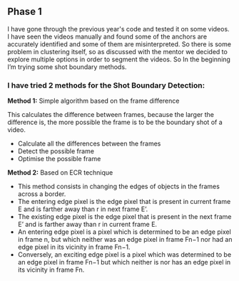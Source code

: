 ## Phase 1

I have gone through the previous year's code and tested it on some videos. I have seen the videos manually and found some of the anchors are accurately identified and some of them are misinterpreted. So there is some problem in clustering itself, so as discussed with the mentor we decided to explore multiple options in order to segment the videos. So In the beginning I’m trying some shot boundary methods.

### I have tried 2 methods for the Shot Boundary Detection:

**Method 1:** Simple algorithm based on the frame difference

This calculates the difference between frames, because the larger the difference is, the more possible the frame is to be the boundary shot of a video.
 
* Calculate all the differences between the frames
* Detect the possible frame
* Optimise the possible frame

**Method 2:** Based on ECR technique

* This method consists in changing the edges of objects in the frames across a border.
* The entering edge pixel is the edge pixel that is present in current frame E and is farther away than r in next frame E’. 
* The existing edge pixel is the edge pixel that is present in the next frame E’ and is farther away than r in current frame E.
* An entering edge pixel is a pixel which is determined to be an edge pixel in frame n, but which neither was an edge pixel in frame Fn−1 nor had an edge pixel in its vicinity in frame Fn−1. 
* Conversely, an exciting edge pixel is a pixel which was determined to be an edge pixel in frame Fn−1 but which neither is nor has an edge pixel in its vicinity in frame Fn.


